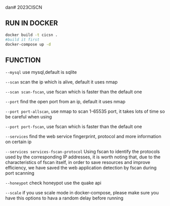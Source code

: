 dan# 2023CISCN

## RUN IN DOCKER

```bash
docker build -t cicsn .
#build it first
docker-compose up -d
```

## FUNCTION

`--mysql` use mysql,default is sqlite

`--scan` scan the ip which is alive,  default it uses nmap

`--scan scan-fscan`, use fscan which is faster than the default one

`--port` find the open port from an ip, default it uses nmap

`--port port-allscan`, use nmap to scan 1-65535 port, it takes lots of time so be careful when using

`--port port-fscan`, use fscan which is faster than the default one


`--services` find the web service fingerprint, protocol and more information on certain ip

`--services services-fscan-protocol` Using fscan to identify the protocols used by the corresponding IP addresses, it is worth noting that, due to the characteristics of fscan itself, in order to save resources and improve efficiency, we have saved the web application detection by fscan during port scanning


`--honeypot` check honeypot use the quake api

`--scale` if you use scale mode in docker-compose, please make sure you have this options to hava a random delay before running


